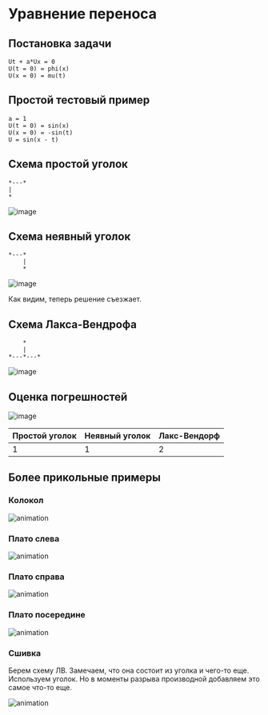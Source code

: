 # Уравнение переноса

## Постановка задачи

```
Ut + a*Ux = 0
U(t = 0) = phi(x)
U(x = 0) = mu(t)
```

## Простой тестовый пример

```
a = 1
U(t = 0) = sin(x)
U(x = 0) = -sin(t)
U = sin(x - t)
```

## Схема простой уголок

```
*---*
|
*
```

![image](https://user-images.githubusercontent.com/25401699/160690160-c3dbc11f-93db-4111-b840-539bc73b195a.png)

## Схема неявный уголок

```
*---*
    |
    *
```

![image](https://user-images.githubusercontent.com/25401699/160690261-cfdf516a-0862-4bae-a34f-378e92f88794.png)

Как видим, теперь решение съезжает.

## Схема Лакса-Вендрофа

```
    *
    |
*---*---*
```

![image](https://user-images.githubusercontent.com/25401699/160690431-fa335ae1-08a1-451f-97fd-2781c4ccb41c.png)

## Оценка погрешностей

![image](https://user-images.githubusercontent.com/25401699/160690565-28039c77-eba3-49f3-879c-cdaa53071364.png)

| Простой уголок                  | Неявный уголок           | Лакс-Вендорф                |
|---------------------------------|--------------------------|-----------------------------|
| 1                               | 1                        | 2                           |

## Более прикольные примеры

### Колокол

![animation](https://user-images.githubusercontent.com/25401699/160690919-f9fed6e8-fefe-4de9-a62e-3b686c10d9b3.gif)

### Плато слева

![animation](https://user-images.githubusercontent.com/25401699/160691042-99f7849e-fd7a-4d2c-be77-64b3a677febb.gif)

### Плато справа

![animation](https://user-images.githubusercontent.com/25401699/160691203-7d30cf29-604d-4ffc-b761-ce49f3cfb706.gif)

### Плато посередине

![animation](https://user-images.githubusercontent.com/25401699/160691268-76b18a94-83c0-46c2-ae6c-955894086858.gif)

### Сшивка

Берем схему ЛВ. Замечаем, что она состоит из уголка и чего-то еще. Используем уголок. Но в моменты разрыва производной добавляем это самое что-то еще.

![animation](https://user-images.githubusercontent.com/25401699/160696843-d3e920f0-963c-4bd8-8fc8-24e6e35e64d1.gif)
